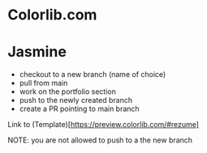 # Colorlib.com 

# Jasmine
- checkout to a new branch (name of choice)
- pull from main
- work on the portfolio section
- push to the newly created branch
- create a PR pointing to main branch

Link to (Template)[https://preview.colorlib.com/#rezume] 

NOTE: you are not allowed to push to a the new branch